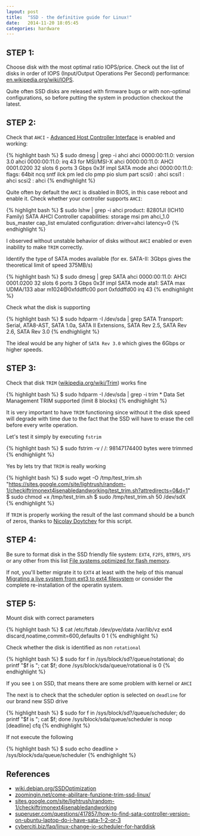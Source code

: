 ```yaml
---
layout: post
title:  "SSD - the definitive guide for Linux!"
date:   2014-11-20 18:05:45
categories: hardware
---
```


## STEP 1:

Choose disk with the most optimal ratio IOPS/price. Check out the list of disks in order of IOPS (Input/Output Operations Per Second)  performance: [en.wikipedia.org/wiki/IOPS](http://en.wikipedia.org/wiki/IOPS#Examples).

Quite often SSD disks are released with firmware bugs or with non-optimal configurations, so before putting the system in production checkout the latest.

## STEP 2:

Check that `AHCI` - [Advanced Host Controller Interface](http://en.wikipedia.org/wiki/Advanced_Host_Controller_Interface) is enabled and working:

{% highlight bash %}
$ sudo dmesg | grep -i ahci
    ahci 0000:00:11.0: version 3.0
    ahci 0000:00:11.0: irq 43 for MSI/MSI-X
    ahci 0000:00:11.0: AHCI 0001.0200 32 slots 6 ports 3 Gbps 0x3f impl SATA mode
    ahci 0000:00:11.0: flags: 64bit ncq sntf ilck pm led clo pmp pio slum part 
    scsi0 : ahci
    scsi1 : ahci
    scsi2 : ahci
{% endhighlight %}

Quite often by default the `AHCI` is disabled in BIOS, in this case reboot and enable it. 
Check whether your controller supports `AHCI`:

{% highlight bash %}
$ sudo lshw | grep -i ahci
    product: 82801JI (ICH10 Family) SATA AHCI Controller
    capabilities: storage msi pm ahci_1.0 bus_master cap_list emulated
    configuration: driver=ahci latency=0
{% endhighlight %}

I observed without unstable behavior of disks without `AHCI` enabled or even inability to make `TRIM` correctly.

Identify the type of SATA modes available (for ex. SATA-II: 3Gbps gives the theoretical limit of speed 375MB/s)

{% highlight bash %}
$ sudo dmesg | grep SATA
    ahci 0000:00:11.0: AHCI 0001.0200 32 slots 6 ports 3 Gbps 0x3f impl SATA mode
    ata1: SATA max UDMA/133 abar m1024@0xfddffc00 port 0xfddffd00 irq 43
{% endhighlight %}

Check what the disk is supporting

{% highlight bash %}
$ sudo hdparm -I /dev/sda | grep SATA
    Transport:          Serial, ATA8-AST, SATA 1.0a, SATA II Extensions, SATA Rev 2.5, SATA Rev 2.6, SATA Rev 3.0
{% endhighlight %}

The ideal would be any higher of `SATA Rev 3.0` which gives the 6Gbps or higher speeds.

## STEP 3:

Check that disk `TRIM` ([wikipedia.org/wiki/Trim](http://en.wikipedia.org/wiki/Trim_%28computing%29)) works fine

{% highlight bash %}
$ sudo hdparm -I /dev/sda | grep -i trim
       *    Data Set Management TRIM supported (limit 8 blocks)
{% endhighlight %}

It is very important to have `TRIM` functioning since without it the disk speed will degrade with time due to the fact that the SSD will have to erase the cell before every write operation.

Let's test it simply by executing `fstrim`

{% highlight bash %}
$ sudo fstrim -v /
/: 98147174400 bytes were trimmed
{% endhighlight %}

Yes by lets try that `TRIM` is really working

{% highlight bash %}
$ sudo wget -O /tmp/test_trim.sh "https://sites.google.com/site/lightrush/random-1/checkiftrimonext4isenabledandworking/test_trim.sh?attredirects=0&d=1"
$ sudo chmod +x /tmp/test_trim.sh
$ sudo /tmp/test_trim.sh <tempfile> 50 /dev/sdX
{% endhighlight %}

If `TRIM` is properly working the result of the last command should be a bunch of zeros, thanks to [Nicolay Doytchev](https://sites.google.com/site/lightrush/random-1/checkiftrimonext4isenabledandworking/) for this script.

## STEP 4:

Be sure to format disk in the SSD friendly file system: `EXT4`, `F2FS`, `BTRFS`, `XFS`
or any other from this list [File systems optimized for flash memory](http://en.wikipedia.org/wiki/List_of_file_systems#File_systems_optimized_for_flash_memory.2C_solid_state_media).

If not, you'll better migrate it to `EXT4` at least with the help of this manual
[Migrating a live system from ext3 to ext4 filesystem](http://www.debian-administration.org/article/643/Migrating_a_live_system_from_ext3_to_ext4_filesystem) or consider the complete
re-installation of the operatin system.

## STEP 5:

Mount disk with correct parameters

{% highlight bash %}
$ cat /etc/fstab
/dev/pve/data /var/lib/vz ext4 discard,noatime,commit=600,defaults 0 1
{% endhighlight %}

Check whether the disk is identified as non `rotational`

{% highlight bash %}
$ sudo for f in /sys/block/sd?/queue/rotational; do printf "$f is "; cat $f; done
/sys/block/sda/queue/rotational is 0
{% endhighlight %}

If you see `1` on SSD, that means there are some problem with kernel or `AHCI`

The next is to check that the  scheduler option is selected on `deadline` for our brand new SSD drive

{% highlight bash %}
$ sudo for f in /sys/block/sd?/queue/scheduler; do printf "$f is "; cat $f; done
/sys/block/sda/queue/scheduler is noop [deadline] cfq
{% endhighlight %}

If not execute the following

{% highlight bash %}
$ sudo echo deadline > /sys/block/sda/queue/scheduler
{% endhighlight %}


## References
 - [wiki.debian.org/SSDOptimization](https://wiki.debian.org/SSDOptimization)
 - [zoomingin.net/come-abilitare-funzione-trim-ssd-linux/](http://www.zoomingin.net/come-abilitare-funzione-trim-ssd-linux/)
 - [sites.google.com/site/lightrush/random-1/checkiftrimonext4isenabledandworking](https://sites.google.com/site/lightrush/random-1/checkiftrimonext4isenabledandworking)
 - [superuser.com/questions/417857/how-to-find-sata-controller-version-on-ubuntu-laptop-do-i-have-sata-1-2-or-3](http://superuser.com/questions/417857/how-to-find-sata-controller-version-on-ubuntu-laptop-do-i-have-sata-1-2-or-3)
 - [cyberciti.biz/faq/linux-change-io-scheduler-for-harddisk](http://www.cyberciti.biz/faq/linux-change-io-scheduler-for-harddisk/)